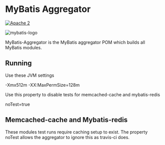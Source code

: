 MyBatis Aggregator
==================
[![Apache 2](https://img.shields.io/badge/license-Apache%202-red.svg)](https://www.apache.org/licenses/LICENSE-2.0)

![mybatis-logo](https://mybatis.org/images/mybatis-logo.png)

MyBatis-Aggregator is the MyBatis aggregator POM which builds all MyBatis modules.

## Running ##

Use these JVM settings

-Xmx512m -XX:MaxPermSize=128m

Use this property to disable tests for memcached-cache and mybatis-redis

noTest=true

## Memcached-cache and Mybatis-redis ##

These modules test runs require caching setup to exist.  The property noTest allows the aggregator to ignore this as travis-ci does.
